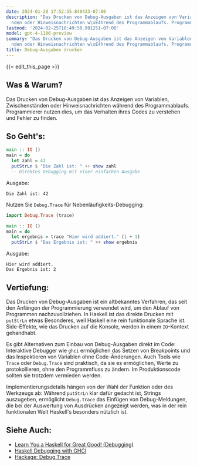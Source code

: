 ```yaml
---
date: 2024-01-20 17:52:55.840433-07:00
description: "Das Drucken von Debug-Ausgaben ist das Anzeigen von Variablen, Zwischenst\xE4\
  nden oder Hinweisnachrichten w\xE4hrend des Programmablaufs. Programmierer nutzen\u2026"
lastmod: '2024-02-25T18:49:50.991251-07:00'
model: gpt-4-1106-preview
summary: "Das Drucken von Debug-Ausgaben ist das Anzeigen von Variablen, Zwischenst\xE4\
  nden oder Hinweisnachrichten w\xE4hrend des Programmablaufs. Programmierer nutzen\u2026"
title: Debug-Ausgaben drucken
---
```


{{< edit_this_page >}}

## Was & Warum?
Das Drucken von Debug-Ausgaben ist das Anzeigen von Variablen, Zwischenständen oder Hinweisnachrichten während des Programmablaufs. Programmierer nutzen dies, um das Verhalten ihres Codes zu verstehen und Fehler zu finden.

## So Geht's:
```haskell
main :: IO ()
main = do
  let zahl = 42
  putStrLn $ "Die Zahl ist: " ++ show zahl
  -- Direktes Debugging mit einer einfachen Ausgabe
```
Ausgabe:
```
Die Zahl ist: 42
```
Nutzen Sie `Debug.Trace` für Nebenläufigkeits-Debugging:
```haskell
import Debug.Trace (trace)

main :: IO ()
main = do
  let ergebnis = trace "Hier wird addiert." (1 + 1)
  putStrLn $ "Das Ergebnis ist: " ++ show ergebnis
```
Ausgabe:
```
Hier wird addiert.
Das Ergebnis ist: 2
```

## Vertiefung:
Das Drucken von Debug-Ausgaben ist ein altbekanntes Verfahren, das seit den Anfängen der Programmierung verwendet wird, um den Ablauf von Programmen nachzuvollziehen. In Haskell ist das direkte Drucken mit `putStrLn` etwas Besonderes, weil Haskell eine rein funktionale Sprache ist. Side-Effekte, wie das Drucken auf die Konsole, werden in einem `IO`-Kontext gehandhabt.

Es gibt Alternativen zum Einbau von Debug-Ausgaben direkt im Code: Interaktive Debugger wie `ghci` ermöglichen das Setzen von Breakpoints und das Inspektieren von Variablen ohne Code-Änderungen. Auch Tools wie `Trace` oder `Debug.Trace` sind praktisch, da sie es ermöglichen, Werte zu protokollieren, ohne den Programmfluss zu ändern. Im Produktionscode sollten sie trotzdem vermieden werden.

Implementierungsdetails hängen von der Wahl der Funktion oder des Werkzeugs ab: Während `putStrLn` klar dafür gedacht ist, Strings auszugeben, ermöglicht `Debug.Trace` das Einfügen von Debug-Meldungen, die bei der Auswertung von Ausdrücken angezeigt werden, was in der rein funktionalen Welt Haskell's besonders nützlich ist.

## Siehe Auch:
- [Learn You a Haskell for Great Good! (Debugging)](http://learnyouahaskell.com/)
- [Haskell Debugging with GHCI](https://downloads.haskell.org/ghc/latest/docs/html/users_guide/ghci.html)
- [Hackage: Debug.Trace](https://hackage.haskell.org/package/base-4.16.1.0/docs/Debug-Trace.html)
